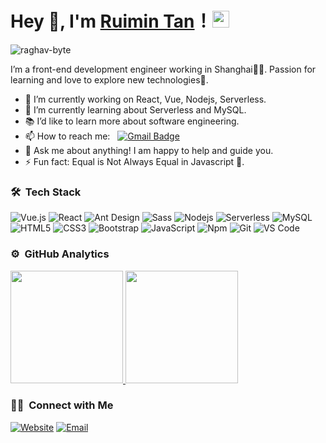 # Hey 👋, I'm [Ruimin Tan](https://github.com/ruimintan)！<img src="https://user-images.githubusercontent.com/5679180/79618120-0daffb80-80be-11ea-819e-d2b0fa904d07.gif" width="27px"> 

<p align="left"> <img src="https://komarev.com/ghpvc/?username=ruimintan" alt="raghav-byte" /> </p>

I’m a front-end development engineer working in Shanghai👨‍💻. Passion for learning and love to explore new technologies🚀.

- 🔭 I’m currently working on React, Vue, Nodejs, Serverless.
- 🌱 I’m currently learning about Serverless and MySQL.
- :books: I’d like to learn more about software engineering.
- 📫 How to reach me: &nbsp;&nbsp;[![Gmail Badge](https://img.shields.io/badge/-Gmail-c14438?style=flat-square&logo=Gmail&logoColor=white&link=mailto:ruimintan@163.com)](mailto:ruimintan@163.com)
- 💬 Ask me about anything! I am happy to help and guide you.
- ⚡ Fun fact: Equal is Not Always Equal in Javascript 🤣.


### 🛠 &nbsp;Tech Stack

![Vue.js](https://img.shields.io/badge/-Vue.js-4FC08D?style=flat-square&logo=vuedotjs&logoColor=ffffff)
![React](https://img.shields.io/badge/-React-20232a?style=flat&logo=React&logoColor=67b7f7)
![Ant Design](https://img.shields.io/badge/-Ant%20Design-0170FE?style=flat-square&logo=Ant%20Design&logoColor=ffffff)
![Sass](https://img.shields.io/badge/-Sass-%23CC6699?style=flat-square&logo=sass&logoColor=ffffff)
![Nodejs](https://img.shields.io/badge/-Nodejs-339933?style=flat-square&logo=Node.js&logoColor=ffffff)
![Serverless](https://img.shields.io/badge/-Serverless-FD5750?style=flat-square&logo=Serverless&logoColor=ffffff)
![MySQL](https://img.shields.io/badge/-MySQL-4479A1?style=flat-square&logo=MySQL&logoColor=ffffff)
![HTML5](https://img.shields.io/badge/-HTML5-%23E44D27?style=flat-square&logo=html5&logoColor=ffffff)
![CSS3](https://img.shields.io/badge/-CSS3-%231572B6?style=flat-square&logo=css3)
![Bootstrap](https://img.shields.io/badge/-Bootstrap-563D7C?style=flat-square&logo=Bootstrap&logoColor=ffffff)
![JavaScript](https://img.shields.io/badge/-JavaScript-eed718?style=flat-square&logo=javascript&logoColor=ffffff)
![Npm](https://img.shields.io/badge/-npm-CB3837?style=flat-square&logo=npm)
![Git](https://img.shields.io/badge/-Git-%23F05032?style=flat-square&logo=git&logoColor=%23ffffff)
![VS Code](http://img.shields.io/badge/-VS%20Code-007ACC?style=flat-square&logo=visual-studio-code&logoColor=ffffff)

### ⚙️ &nbsp;GitHub Analytics

<a href="https://github.com/ruimintan">
  <img height="180em" src="https://github-readme-stats.vercel.app/api?username=ruimintan&show_icons=true" />
  <img height="180em" src="https://github-readme-stats.vercel.app/api/top-langs/?username=ruimintan&layout=compact" />
</a>

### 🤝🏻 &nbsp;Connect with Me

<p>
<!-- <a href="https://ruimintan.github.io/"><img src="https://img.shields.io/badge/-ruimintan.github.io-3423A6?style=flat&logo=Google-Chrome&logoColor=white"/></a>
<a href="mailto:ruimintan@163.com"><img src="https://img.shields.io/badge/-ruimintan@163.com-D14836?style=flat&logo=Gmail&logoColor=white"/></a> -->
<a href="https://ruimintan.github.io/"><img alt="Website" src="https://img.shields.io/badge/Website-ruimintan.github.io-blue?style=flat-square&logo=google-chrome"></a>
<a href="mailto:ruimintan@163.com"><img alt="Email" src="https://img.shields.io/badge/Email-ruimintan@163.com-blue?style=flat-square&logo=gmail"></a>
</p>

<!--
**ruimintan/ruimintan** is a ✨ _special_ ✨ repository because its `README.md` (this file) appears on your GitHub profile.

Here are some ideas to get you started:

- 🔭 I’m currently working on ...
- 🌱 I’m currently learning ...
- 👯 I’m looking to collaborate on ...
- 🤔 I’m looking for help with ...
- 💬 Ask me about ...
- 📫 How to reach me: ...
- 😄 Pronouns: ...
- ⚡ Fun fact: ...
-->
